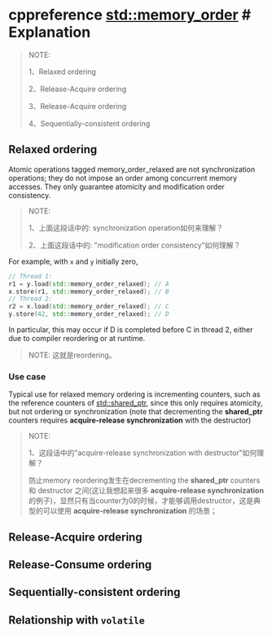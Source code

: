 # cppreference [std::memory_order](https://en.cppreference.com/w/cpp/atomic/memory_order) # Explanation

> NOTE: 
>
> 1、Relaxed ordering
>
> 2、Release-Acquire ordering
>
> 3、Release-Acquire ordering
>
> 4、Sequentially-consistent ordering
>
> 

## Relaxed ordering

Atomic operations tagged memory_order_relaxed are not synchronization operations; they do not impose an order among concurrent memory accesses. They only guarantee atomicity and modification order consistency.

> NOTE: 
>
> 1、上面这段话中的: synchronization operation如何来理解？
>
> 2、上面这段话中的: "modification order consistency"如何理解？

For example, with `x` and `y` initially zero,

```C++
// Thread 1:
r1 = y.load(std::memory_order_relaxed); // A
x.store(r1, std::memory_order_relaxed); // B
// Thread 2:
r2 = x.load(std::memory_order_relaxed); // C 
y.store(42, std::memory_order_relaxed); // D
```



In particular, this may occur if D is completed before C in thread 2, either due to compiler reordering or at runtime.

> NOTE: 这就是reordering。



### Use case

Typical use for relaxed memory ordering is incrementing counters, such as the reference counters of [std::shared_ptr](https://en.cppreference.com/w/cpp/memory/shared_ptr), since this only requires atomicity, but not ordering or synchronization (note that decrementing the **shared_ptr** counters requires **acquire-release synchronization** with the destructor)

> NOTE: 
>
> 1、这段话中的"acquire-release synchronization with destructor"如何理解？
>
> 防止memory reordering发生在decrementing the **shared_ptr** counters 和 destructor 之间(这让我想起来很多  **acquire-release synchronization** 的例子)，显然只有当counter为0的时候，才能够调用destructor，这是典型的可以使用 **acquire-release synchronization** 的场景；


## Release-Acquire ordering



## Release-Consume ordering



## Sequentially-consistent ordering



## Relationship with `volatile`

